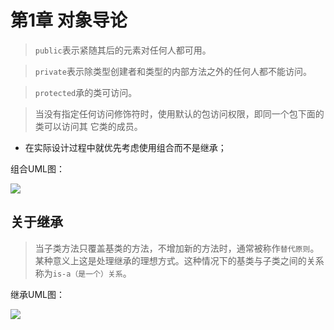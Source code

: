 # 第1章 对象导论

> `public`表示紧随其后的元素对任何人都可用。

> `private`表示除类型创建者和类型的内部方法之外的任何人都不能访问。

> `protected`承的类可访问。

> 当没有指定任何访问修饰符时，使用默认的包访问权限，即同一个包下面的类可以访问其
它类的成员。

* 在实际设计过程中就优先考虑使用组合而不是继承；

组合UML图：

![](http://img.hb.aicdn.com/dc1366cb21224b17c29f8e215aa2ac20bd7c19b0dbf-3usoAg_fw658)


## 关于继承

> 当子类方法只覆盖基类的方法，不增加新的方法时，通常被称作`替代原则`。某种意义上这是处理继承的理想方式。这种情况下的基类与子类之间的关系称为`is-a（是一个）关系`。

继承UML图：

![](http://img.hb.aicdn.com/e78225abada356cdc31280175d552abe7257ba27d36-kdxY83_fw658)

